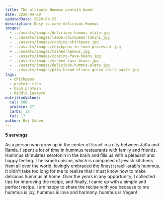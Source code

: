 ```yaml
---
title: The ultimate Hummus protein bomb!
date: 2020-04-29
updatedDate: 2020-04-29
description: Easy to make delicious Hummus
images:
  - ../assets/images/delicious-hummus-plate.jpg
  - ../assets/images/lemon-chickpeas-tahini.jpg
  - ../assets/images/cooking-chickpeas.jpg
  - ../assets/images/chickpeas-in-food-processor.jpg
  - ../assets/images/mashed-hummus.jpg
  - ../assets/images/cooking-fava-beans.jpg
  - ../assets/images/mashed-fava-beans.jpg
  - ../assets/images/delicious-hummus-plate.jpg
  - ../assets/images/pita-bread-olives-green-chili-paste.jpg
tags:
  - chickpeas
  - protein rich
  - high protein
  - Middle Eastern
nutritionValues:
  cal: 508
  protein: 27
  carbs: 32
  fat: 17
author: Roi Cohen
---
```


**5 servings**

As a person who grew up in the center of Israel in a city between Jaffa and Ramla, I spent a lot of time in hummus restaurants with family and friends. Hummus stimulates serotonin in the brain and fills us with a pleasant and happy feeling. The israeli cuisine, which is composed of jewish kitchens from all over the world, lovingly embraced the finest israeli-arab's hummus.
It didn't take too long for me to realize that I must know how to make delicious hummus at home.
Over the years in any opportunity, I collected tips for improving the recipe, and finally, I came up with a simple and perfect recipe.
I am happy to share the recipe with you because to me hummus is joy, hummus is love and harmony.
hummus is Vegan!

<PrintView fileName="the-ultimate-hummus-protein-bomb"/>

